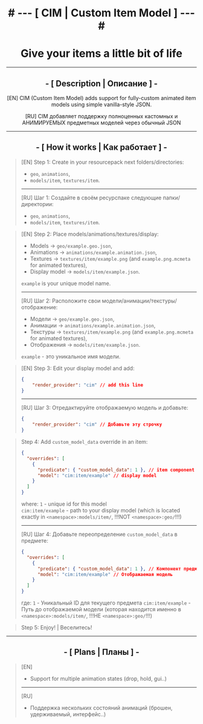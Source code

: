 <div align="center">

# \# --- [ CIM | Custom Item Model ] --- \#
# Give your items a little bit of life

---

## - [ Description | Описание ] -

[EN] CIM (Custom Item Model) adds support for fully-custom animated item models
using simple vanilla-style JSON.

[RU] CIM добавляет поддержку полноценных кастомных и АНИМИРУЕМЫХ предметных
моделей через обычный JSON

---

## - [ How it works | Как работает ] -

<div align="left">

> [EN]
> Step 1: Create in your resourcepack next folders/directories:  
> - `geo`, `animations`,  
> - `models/item`, `textures/item`.
> ---
> 
> [RU]
> Шаг 1: Создайте в своём ресурспаке следующие папки/директории:
> - `geo`, `animations`,  
> - `models/item`, `textures/item`.

> [EN]
> Step 2: Place models/animations/textures/display:  
> - Models → `geo/example.geo.json`,
> - Animations → `animations/example.animation.json`,
> - Textures → `textures/item/example.png` (and `example.png.mcmeta` for animated textures),
> - Display model → `models/item/example.json`.
> 
> `example` is your unique model name.
> 
> ---
> 
> [RU]
> Шаг 2: Расположите свои модели/анимации/текстуры/отображение:
> - Модели → `geo/example.geo.json`,
> - Анимации → `animations/example.animation.json`,
> - Текстуры → `textures/item/example.png` (and `example.png.mcmeta` for animated textures),
> - Отображения → `models/item/example.json`.
> 
> `example` - это уникальное имя модели.

> [EN]
> Step 3: Edit your display model and add:
> ```json
> {
>     "render_provider": "cim" // add this line
> }
> ```
> 
> ---
> 
> [RU]
> Шаг 3: Отредактируйте отображаемую модель и добавьте:
> ```json
> {
>     "render_provider": "cim" // Добавьте эту строчку
> }
> ```

> Step 4: Add `custom_model_data` override in an item:
> ```json
> {
>   "overrides": [
>     {
>       "predicate": { "custom_model_data": 1 }, // item component name and value
>       "model": "cim:item/example" // display model
>     }
>   ]
> }
> ```
> where:
> `1` - unique id for this model  
> `cim:item/example` - path to your display model (which is located exactly in
`<namespace>:models/item/`, !!!NOT `<namespace>:geo/`!!!)
> 
> ---
> 
> [RU]
> Шаг 4: Добавьте переопределение `custom_model_data` в предмете:
> ```json
> {
>   "overrides": [
>     {
>       "predicate": { "custom_model_data": 1 }, // Компонент предмета и значение
>       "model": "cim:item/example" // Отображаемая модель
>     }
>   ]
> }
> ```
> где:
> `1` - Уникальный ID для текущего предмета
> `cim:item/example` - Путь до отображаемой модели (которая находится именно в
`<namespace>:models/item/`, !!!НЕ `<namespace>:geo/`!!!)

> Step 5: Enjoy! | Веселитесь!

</div>

---

## - [ Plans | Планы ] -

<div align="left">

> [EN]
> - Support for multiple animation states (drop, hold, gui..)
> 
> ---
> 
> [RU]
> - Поддержка нескольких состояний анимаций (брошен, удерживаемый, интерфейс..)

</div>

</div>